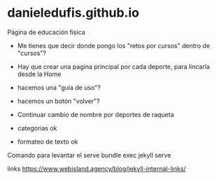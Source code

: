 # danieledufis.github.io

Página de educación física

- Me tienes que decir donde pongo los "retos por cursos" dentro de "cursos"?
- Hay que crear una pagina principal por cada deporte, para lincarla desde la Home
- hacemos una "guía de uso"?
- hacemos un botón "volver"?

- Continuar cambio de nombre por deportes de raqueta

- categorias ok
- formateo de texto ok



Comando para levantar el serve
bundle exec jekyll serve

links
https://www.webisland.agency/blog/jekyll-internal-links/
